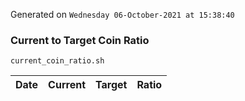 Generated on `Wednesday 06-October-2021 at 15:38:40`

### Current to Target Coin Ratio
`current_coin_ratio.sh`

Date|Current|Target|Ratio
---|---|---|---
